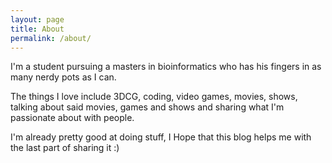 ```yaml
---
layout: page
title: About
permalink: /about/
---
```


I'm a student pursuing a masters in bioinformatics who has his fingers in as many nerdy pots as I can.

The things I love include 3DCG, coding, video games, movies, shows, talking about said movies, games and shows and sharing what I'm passionate about with people. 

I'm already pretty good at doing stuff, I Hope that this blog helps me with the last part of sharing it :)
